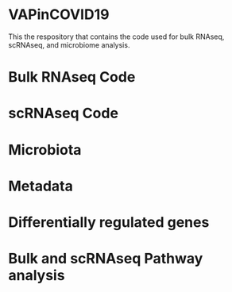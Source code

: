 # VAPinCOVID19
This the respository that contains the code used for bulk RNAseq, scRNAseq, and microbiome analysis.

# Bulk RNAseq Code

# scRNAseq Code

# Microbiota

# Metadata

# Differentially regulated genes

# Bulk and scRNAseq Pathway analysis
